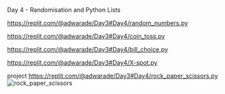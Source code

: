 Day 4 - Randomisation and Python Lists

https://replit.com/@adwarade/Day3#Day4/random_numbers.py

https://replit.com/@adwarade/Day3#Day4/coin_toss.py

https://replit.com/@adwarade/Day3#Day4/bill_choice.py

https://replit.com/@adwarade/Day3#Day4/X-spot.py

project 
https://replit.com/@adwarade/Day3#Day4/rock_paper_scissors.py
![rock_paper_scissors](https://github.com/user-attachments/assets/12342f85-51eb-4c29-9836-1cc5e29b3145)
